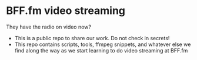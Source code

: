 # BFF.fm video streaming

They have the radio on video now?

* This is a public repo to share our work. Do not check in secrets!
* This repo contains scripts, tools, ffmpeg snippets, and whatever else we find along the way as we start learning to do video streaming at BFF.fm
